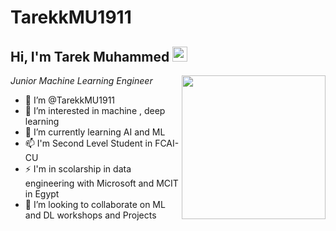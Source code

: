 # TarekkMU1911
<h2>Hi, I'm Tarek Muhammed <img src="https://github.githubassets.com/images/mona-whisper.gif" height="24" /></h2>
<img align='right' src="https://media.giphy.com/media/836HiJc7pgzy8iNXCn/giphy.gif" width="230" />
<p><em>Junior Machine Learning Engineer </em>

- 👋 I’m @TarekkMU1911
- 👀 I’m interested in machine , deep learning
- 🌱 I’m currently learning AI and ML
- 📫 I'm Second Level Student in FCAI-CU
- ⚡ I'm in scolarship in data engineering with Microsoft and MCIT in Egypt
- 💞️ I’m looking to collaborate on ML and DL workshops and Projects
  
  

